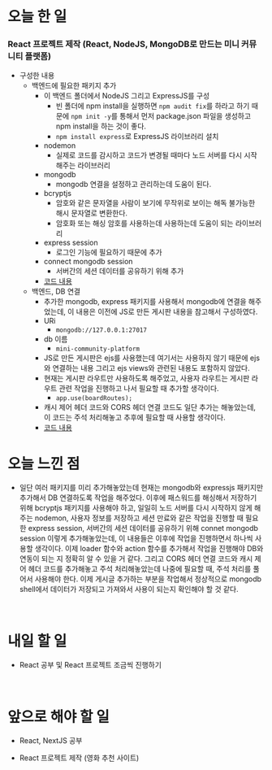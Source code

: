 # 오늘 한 일

### React 프로젝트 제작 (React, NodeJS, MongoDB로 만드는 미니 커뮤니티 플랫폼)

- 구성한 내용
  - 백엔드에 필요한 패키지 추가
    - 이 백엔드 폴더에서 NodeJS 그리고 ExpressJS를 구성
      - 빈 폴더에 npm install을 실행하면 `npm audit fix`를 하라고 하기 때문에 `npm init -y`를 통해서 먼저 package.json 파일을 생성하고 npm install을 하는 것이 좋다.
      - `npm install express`로 ExpressJS 라이브러리 설치
    - nodemon
      - 실제로 코드를 감시하고 코드가 변경될 때마다 노드 서버를 다시 시작해주는 라이브러리
    - mongodb
      - mongodb 연결을 설정하고 관리하는데 도움이 된다.
    - bcryptjs
      - 암호와 같은 문자열을 사람이 보기에 무작위로 보이는 해독 불가능한 해시 문자열로 변환한다.
      - 암호화 또는 해싱 암호를 사용하는데 사용하는데 도움이 되는 라이브러리
    - express session
      - 로그인 기능에 필요하기 때문에 추가
    - connect mongodb session
      - 서버간의 세션 데이터를 공유하기 위해 추가
    - [코드 내용](https://github.com/jeongsangtae/mini-community-platform/commit/467f65c082e0d0a365d1d5ed8e7d59a1580c2781)
  - 백엔드, DB 연결
    - 추가한 mongodb, express 패키지를 사용해서 mongodb에 연결을 해주었는데, 이 내용은 이전에 JS로 만든 게시판 내용을 참고해서 구성하였다.
    - URi
      - `mongodb://127.0.0.1:27017`
    - db 이름
      - `mini-community-platform`
    - JS로 만든 게시판은 ejs를 사용했는데 여기서는 사용하지 않기 때문에 ejs와 연결하는 내용 그리고 ejs views와 관련된 내용도 포함하지 않았다.
    - 현재는 게시판 라우트만 사용하도록 해주었고, 사용자 라우트는 게시판 라우트 관련 작업을 진행하고 나서 필요할 때 추가할 생각이다.
      - `app.use(boardRoutes);`
    - 캐시 제어 헤더 코드와 CORS 헤더 연결 코드도 일단 추가는 해놓았는데, 이 코드는 주석 처리해놓고 추후에 필요할 때 사용할 생각이다.
    - [코드 내용](https://github.com/jeongsangtae/mini-community-platform/commit/314c16e05d38d6a2a9f47f120171a5a6e3db40fb)

# 오늘 느낀 점

- 일단 여러 패키지를 미리 추가해놓았는데 현재는 mongodb와 expressjs 패키지만 추가해서 DB 연결하도록 작업을 해주었다. 이후에 패스워드를 해싱해서 저장하기 위해 bcryptjs 패키지를 사용해야 하고, 일일히 노드 서버를 다시 시작하지 않게 해주는 nodemon, 사용자 정보를 저장하고 세션 만료와 같은 작업을 진행할 때 필요한 express session, 서버간의 세션 데이터를 공유하기 위해 connet mongodb session 이렇게 추가해놓았는데, 이 내용들은 이후에 작업을 진행하면서 하나씩 사용할 생각이다. 이제 loader 함수와 action 함수를 추가해서 작업을 진행해야 DB와 연동이 되는 지 정확히 알 수 있을 거 같다. 그리고 CORS 헤더 연결 코드와 캐시 제어 헤더 코드를 추가해놓고 주석 처리해놓았는데 나중에 필요할 때, 주석 처리를 풀어서 사용해야 한다. 이제 게시글 추가하는 부분을 작업해서 정상적으로 mongodb shell에서 데이터가 저장되고 가져와서 사용이 되는지 확인해야 할 것 같다.

<br />

# 내일 할 일

- React 공부 및 React 프로젝트 조금씩 진행하기

<br />

# 앞으로 해야 할 일

- React, NextJS 공부

- React 프로젝트 제작 (영화 추천 사이트)
